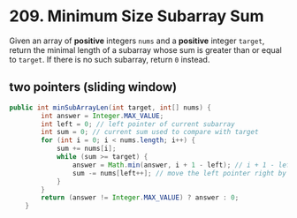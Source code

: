 # 209. Minimum Size Subarray Sum
Given an array of **positive** integers ```nums``` and a **positive** integer ```target```, return the minimal length of a subarray whose sum is greater than or equal to ```target```. If there is no such subarray, return ```0``` instead.
## two pointers (sliding window)
```java
public int minSubArrayLen(int target, int[] nums) {
        int answer = Integer.MAX_VALUE;
        int left = 0; // left pointer of current subarray
        int sum = 0; // current sum used to compare with target
        for (int i = 0; i < nums.length; i++) {
            sum += nums[i];
            while (sum >= target) {
                answer = Math.min(answer, i + 1 - left); // i + 1 - left is the current length of subarray
                sum -= nums[left++]; // move the left pointer right by 1
            }
        }
        return (answer != Integer.MAX_VALUE) ? answer : 0;
    }
```